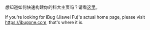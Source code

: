 想知道如何快速构建你的科大主页吗？请看[这里](https://github.com/iBug/USTC-home-jekyll)。

If you're looking for iBug (Jiawei Fu)'s actual home page, please visit <https://ibugone.com>, that's where it is.
